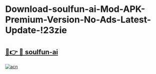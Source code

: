 # Download-soulfun-ai-Mod-APK-Premium-Version-No-Ads-Latest-Update-!23zie

# <h2><a href="https://nm0umj.esa.edu.pl?title=soulfun-ai&ref=23zie">🔗👉 🔴 soulfun-ai</a></h2>

[![acn](https://github.com/user-attachments/assets/0f9c940e-d8b0-45ae-aac7-cd30a18b3e1c)](https://nm0umj.esa.edu.pl?title=soulfun-ai&ref=23zie)

